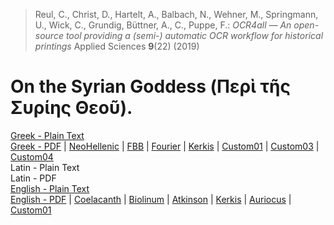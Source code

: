 > Reul, C., Christ, D., Hartelt, A., Balbach, N., Wehner, M., Springmann, U., Wick, C., Grundig, Büttner, A., C., Puppe, F.: *OCR4all — An open-source tool providing a (semi-) automatic OCR workflow for historical printings* Applied Sciences **9**(22) (2019)

# On the Syrian Goddess (Περὶ τῆς Συρίης Θεοῦ).

[Greek - Plain Text](full-text-greek.md)  
[Greek - PDF](https://cdn.solaranamnesis.com/Lucian/DeaSyria/lucian_dea_syria_180_greek.pdf) | [NeoHellenic](https://cdn.solaranamnesis.com/Lucian/DeaSyria/lucian_dea_syria_180_greek_neohellenic.pdf) | [FBB](https://cdn.solaranamnesis.com/Lucian/DeaSyria/lucian_dea_syria_180_greek_fbb.pdf) | [Fourier](https://cdn.solaranamnesis.com/Lucian/DeaSyria/lucian_dea_syria_180_greek_fourier.pdf) | [Kerkis](https://cdn.solaranamnesis.com/Lucian/DeaSyria/lucian_dea_syria_180_greek_kerkis.pdf) | [Custom01](https://cdn.solaranamnesis.com/Lucian/DeaSyria/lucian_dea_syria_180_greek_custom01.pdf) | [Custom03](https://cdn.solaranamnesis.com/Lucian/DeaSyria/lucian_dea_syria_180_greek_custom03.pdf) | [Custom04](https://cdn.solaranamnesis.com/Lucian/DeaSyria/lucian_dea_syria_180_greek_custom04.pdf)  
Latin - Plain Text  
Latin - PDF  
[English - Plain Text](https://github.com/solaranamnesis/herbert-augustus-strong/blob/main/the-syrian-goddess/full-text-english.md)  
[English - PDF](https://cdn.solaranamnesis.com/HAStrong/h_a_strong_syrian_1913_english.pdf) | [Coelacanth](https://cdn.solaranamnesis.com/HAStrong/h_a_strong_syrian_1913_english_coelacanth.pdf) | [Biolinum](https://cdn.solaranamnesis.com/HAStrong/h_a_strong_syrian_1913_english_biolinum.pdf) | [Atkinson](https://cdn.solaranamnesis.com/HAStrong/h_a_strong_syrian_1913_english_atkinson.pdf) | [Kerkis](https://cdn.solaranamnesis.com/HAStrong/h_a_strong_syrian_1913_english_kerkis.pdf) | [Auriocus](https://cdn.solaranamnesis.com/HAStrong/h_a_strong_syrian_1913_english_aurical.pdf) | [Custom01](https://cdn.solaranamnesis.com/HAStrong/h_a_strong_syrian_1913_english_custom01.pdf)  
